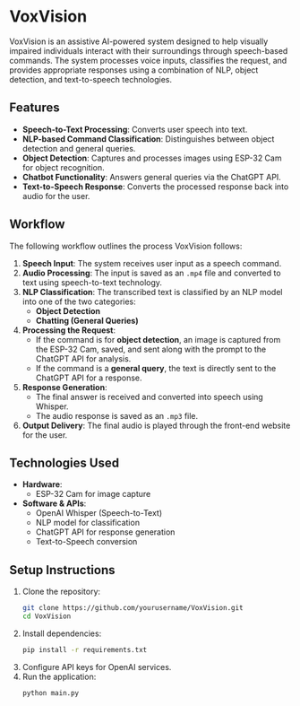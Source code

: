 # VoxVision

VoxVision is an assistive AI-powered system designed to help visually impaired individuals interact with their surroundings through speech-based commands. The system processes voice inputs, classifies the request, and provides appropriate responses using a combination of NLP, object detection, and text-to-speech technologies.

## Features

- **Speech-to-Text Processing**: Converts user speech into text.
- **NLP-based Command Classification**: Distinguishes between object detection and general queries.
- **Object Detection**: Captures and processes images using ESP-32 Cam for object recognition.
- **Chatbot Functionality**: Answers general queries via the ChatGPT API.
- **Text-to-Speech Response**: Converts the processed response back into audio for the user.

## Workflow

The following workflow outlines the process VoxVision follows:

1. **Speech Input**: The system receives user input as a speech command.
2. **Audio Processing**: The input is saved as an `.mp4` file and converted to text using speech-to-text technology.
3. **NLP Classification**: The transcribed text is classified by an NLP model into one of the two categories:
   - **Object Detection**
   - **Chatting (General Queries)**
4. **Processing the Request**:
   - If the command is for **object detection**, an image is captured from the ESP-32 Cam, saved, and sent along with the prompt to the ChatGPT API for analysis.
   - If the command is a **general query**, the text is directly sent to the ChatGPT API for a response.
5. **Response Generation**:
   - The final answer is received and converted into speech using Whisper.
   - The audio response is saved as an `.mp3` file.
6. **Output Delivery**: The final audio is played through the front-end website for the user.

## Technologies Used

- **Hardware**:
  - ESP-32 Cam for image capture
- **Software & APIs**:
  - OpenAI Whisper (Speech-to-Text)
  - NLP model for classification
  - ChatGPT API for response generation
  - Text-to-Speech conversion

## Setup Instructions

1. Clone the repository:
   ```sh
   git clone https://github.com/yourusername/VoxVision.git
   cd VoxVision
   ```
2. Install dependencies:
   ```sh
   pip install -r requirements.txt
   ```
3. Configure API keys for OpenAI services.
4. Run the application:
   ```sh
   python main.py
   ```

